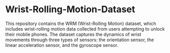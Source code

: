 # Wrist-Rolling-Motion-Dataset
This repository contains the WRM (Wrist-Rolling Motion) dataset, which includes wrist-rolling motion data collected from users attempting to unlock their mobile phones. The dataset captures the dynamics of wrist movements through three types of sensors: the orientation sensor, the linear acceleration sensor, and the gyroscope sensor. 
